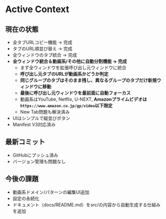 # Active Context

## 現在の状態

- 全タブURLコピー機能 → 完成
- タブのURL順並び替え → 完成
- 全ウィンドウのタブ統合 → 完成
- **全ウィンドウ統合＆動画系/その他に自動分割機能 → 完成**
  - まず全ウィンドウを拡張呼び出し元ウィンドウに統合
  - **呼び出し元タブのURLが動画系かどうか判定**
  - **同じグループのタブはそのまま残し、異なるグループのタブだけ新規ウィンドウに移動**
  - **最後に呼び出し元ウィンドウを最前面に自動フォーカス**
  - 動画系はYouTube, Netflix, U-NEXT, **Amazonプライムビデオは`https://www.amazon.co.jp/gp/video`以下限定**
  - New Tab問題も解決済み
- UIはシンプルで縦並びボタン
- Manifest V3対応済み

## 最新コミット

- GitHubにプッシュ済み
- バージョン管理も問題なし

## 今後の課題

- 動画系ドメイン/パターンの編集UI追加
- 設定の永続化
- ドキュメント（docs/README.md）をsrc/の内容から自動生成する仕組みを追加
